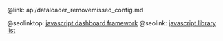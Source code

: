 @link: api/dataloader_removemissed_config.md

@seolinktop: [javascript dashboard framework](https://webix.com)
@seolink: [javascript library list](https://webix.com/widget/list/)